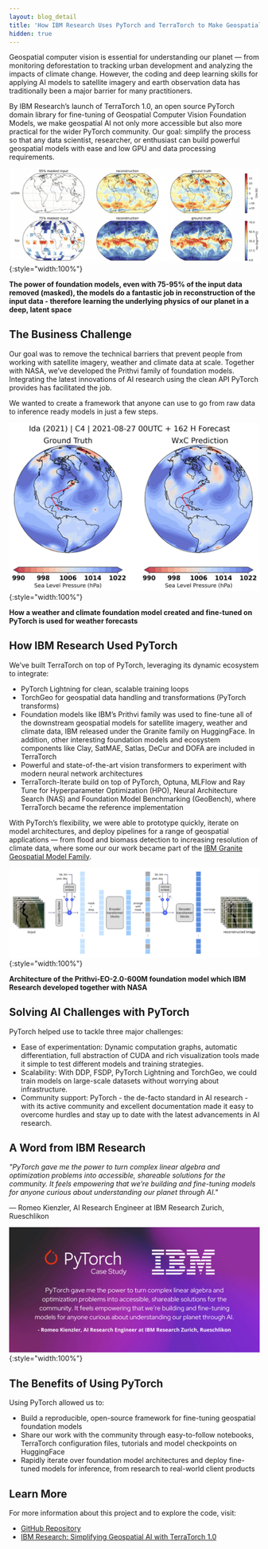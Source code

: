 ```yaml
---
layout: blog_detail
title: 'How IBM Research Uses PyTorch and TerraTorch to Make Geospatial Computer Vision Accessible for Everyone'
hidden: true
---
```


Geospatial computer vision is essential for understanding our planet — from monitoring deforestation to tracking urban development and analyzing the impacts of climate change. However, the coding and deep learning skills for applying AI models to satellite imagery and earth observation data has traditionally been a major barrier for many practitioners.

By IBM Research’s launch of TerraTorch 1.0, an open source PyTorch domain library for fine-tuning of Geospatial Computer Vision Foundation Models, we make geospatial AI not only more accessible but also more practical for the wider PyTorch community. Our goal: simplify the process so that any data scientist, researcher, or enthusiast can build powerful geospatial models with ease and low GPU and data processing requirements.


![globes](/assets/images/how-ibm-uses-pt-terratorch/fg1.png){:style="width:100%"}


**The power of foundation models, even with 75-95% of the input data removed (masked), the models do a fantastic job in reconstruction of the input data - therefore learning the underlying physics of our planet in a deep, latent space**

## The Business Challenge

Our goal was to remove the technical barriers that prevent people from working with satellite imagery, weather and climate data at scale. Together with NASA, we’ve developed the Prithvi family of foundation models. Integrating the latest innovations of AI research using the clean API PyTorch provides has facilitated the job.

We wanted to create a framework that anyone can use to go from raw data to inference ready models in just a few steps.


![globes](/assets/images/how-ibm-uses-pt-terratorch/fg2.png){:style="width:100%"}


**How a weather and climate foundation model created and fine-tuned on PyTorch is used for weather forecasts**

## How IBM Research Used PyTorch

We’ve built TerraTorch on top of PyTorch, leveraging its dynamic ecosystem to integrate:



* PyTorch Lightning for clean, scalable training loops
* TorchGeo for geospatial data handling and transformations (PyTorch transforms)
* Foundation models like IBM’s Prithvi family was used to fine-tune all of the downstream geospatial models for satellite imagery, weather and climate data, IBM released under the Granite family on HuggingFace. In addition, other interesting foundation models and ecosystem components like Clay, SatMAE, Satlas, DeCur and DOFA are included in TerraTorch
* Powerful and state-of-the-art vision transformers to experiment with modern neural network architectures
* TerraTorch-Iterate build on top of PyTorch, Optuna, MLFlow and Ray Tune for Hyperparameter Optimization (HPO), Neural Architecture Search (NAS) and Foundation Model Benchmarking (GeoBench), where TerraTorch became the reference implementation

With PyTorch’s flexibility, we were able to prototype quickly, iterate on model architectures, and deploy pipelines for a range of geospatial applications — from flood and biomass detection to increasing resolution of climate data, where some our our work became part of the [IBM Granite Geospatial Model Family](https://huggingface.co/collections/ibm-granite/granite-geospatial-models-667dacfed21bdcf60a8bc982).


![flow diagram](/assets/images/how-ibm-uses-pt-terratorch/fg3.png){:style="width:100%"}


**Architecture of the Prithvi-EO-2.0-600M foundation model which IBM Research developed together with NASA**

## Solving AI Challenges with PyTorch

PyTorch helped use to tackle three major challenges:

* Ease of experimentation: Dynamic computation graphs, automatic differentiation, full abstraction of CUDA and rich visualization tools made it simple to test different models and training strategies.
* Scalability: With DDP, FSDP, PyTorch Lightning and TorchGeo, we could train models on large-scale datasets without worrying about infrastructure.
* Community support: PyTorch - the de-facto standard in AI research - with its active community and excellent documentation made it easy to overcome hurdles and stay up to date with the latest advancements in AI research.

## A Word from IBM Research

*"PyTorch gave me the power to turn complex linear algebra and optimization problems into accessible, shareable solutions for the community. It feels empowering that we’re building and fine-tuning models for anyone curious about understanding our planet through AI."*

— Romeo Kienzler, AI Research Engineer at IBM Research Zurich, Rueschlikon


![quote](/assets/images/how-ibm-uses-pt-terratorch/fg4.png){:style="width:100%"}


## The Benefits of Using PyTorch

Using PyTorch allowed us to:



* Build a reproducible, open-source framework for fine-tuning geospatial foundation models
* Share our work with the community through easy-to-follow notebooks, TerraTorch configuration files, tutorials and model checkpoints on HuggingFace
* Rapidly iterate over foundation model architectures and deploy fine-tuned models for inference, from research to real-world client products

## Learn More

For more information about this project and to explore the code, visit:



* [GitHub Repository](https://github.com/IBM/terratorch)
* [IBM Research: Simplifying Geospatial AI with TerraTorch 1.0](https://research.ibm.com/blog/simplifying-geospatial-ai-with-terra-torch-1-0) 